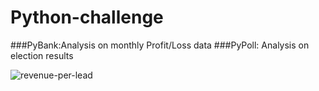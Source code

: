 # Python-challenge

###PyBank:Analysis on monthly Profit/Loss data
###PyPoll: Analysis on election results

![revenue-per-lead](https://user-images.githubusercontent.com/117343047/212153647-cf28bfc3-5b6e-4692-9578-8e2f0e6f4120.png)
